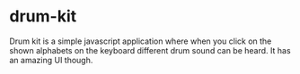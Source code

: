 # drum-kit
Drum kit is a simple javascript application where when you click on the shown alphabets on the keyboard different drum sound can be heard. It has an amazing UI though.
